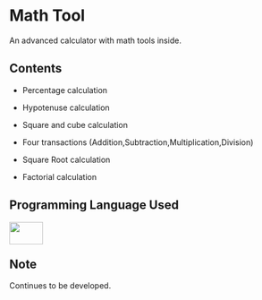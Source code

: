 # Math Tool

An advanced calculator with math tools inside.

## Contents

- Percentage calculation

- Hypotenuse calculation
 
- Square and cube calculation
 
- Four transactions (Addition,Subtraction,Multiplication,Division)
 
- Square Root calculation
 
- Factorial calculation
 

## Programming Language Used

<a href="https://www.instagram.com/nodemcuteknoloji/"><img height="40" width="60" src="https://cdn.worldvectorlogo.com/logos/c.svg" align="left" /></a>

<br/>
<br/>


## Note

Continues to be developed.
